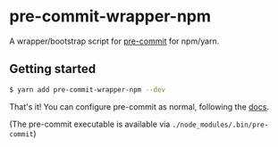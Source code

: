 # pre-commit-wrapper-npm
A wrapper/bootstrap script for [pre-commit](https://github.com/pre-commit/pre-commit) for npm/yarn.

## Getting started
```bash
$ yarn add pre-commit-wrapper-npm --dev
```

That's it! You can configure pre-commit as normal, following the [docs](http://pre-commit.com/).

(The pre-commit executable is available via `./node_modules/.bin/pre-commit`)
